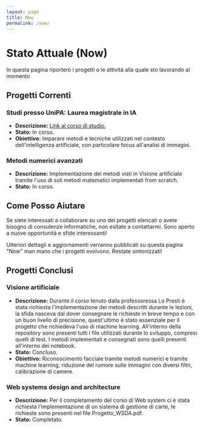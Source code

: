 ```yaml
---
layout: page
title: Now
permalink: /now/
---
```


# Stato Attuale (Now)

In questa pagina riporterò i progetti o le attività alla quale sto lavorando al momento

## Progetti Correnti

### Studi presso UniPA: Laurea magistrale in IA
- **Descrizione:** [Link al corso di studio.](https://www.unipa.it/dipartimenti/ingegneria/cds/ingegneriainformatica2035/?pagina=insegnamenti)
- **Stato:** In corso.
- **Obiettivo:** Imparare metodi e tecniche utilizzati nel contesto dell'intelligenza artificiale, con particolare focus all'analisi di immagini.

### Metodi numerici avanzati 
- **Descrizione:** Implementazione dei metodi visti in Visione artificiale tramite l'uso di soli metodi matematici implementati from scratch.
- **Stato:** In corso.


## Come Posso Aiutare

Se siete interessati a collaborare su uno dei progetti elencati o avete bisogno di consulenze informatiche, non esitate a contattarmi. Sono aperto a nuove opportunità e sfide interessanti!

Ulteriori dettagli e aggiornamenti verranno pubblicati su questa pagina "Now" man mano che i progetti evolvono. Restate sintonizzati!


## Progetti Conclusi

### Visione artificiale
- **Descrizione:** Durante il corso tenuto dalla professoressa Lo Presti è stata richiesta l'implementazione dei metodi descritti durante le lezioni, la sfida nasceva dal dover consegnare le richieste in breve tempo e con un buon livello di precisione, quest'ultimo è stato essenziale per il progetto che richiedeva l'uso di machine learning. All'interno della repository sono presenti tutti i file utilizzati durante lo sviluppo, compresi quelli di test. I metodi implementati e consegnati sono quelli presenti all'interno dei notebook.
- **Stato:** Concluso.
- **Obiettivo:** Riconoscimento facciale tramite metodi numerici e tramite machine learning, riduzione del rumore sulle immagini con diversi filtri, calibrazione di camere.

### Web systems design and architecture
- **Descrizione:** Per il completamento del corso di Web system ci è stata richiesta l'implementazione di un sistema di gestione di carte, le richieste sono presenti nel file Progetto_WSDA.pdf.
- **Stato:** Completato.

